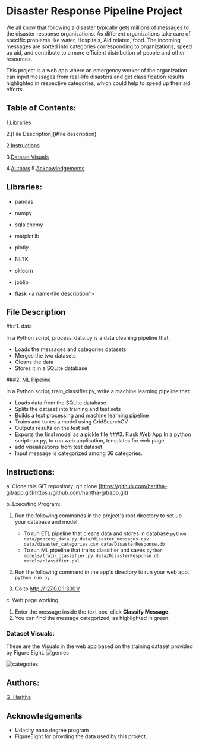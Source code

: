 # Disaster Response Pipeline Project
We all know that following a disaster typically gets millions of messages to the disaster response organizations. As different organizations take care of specific problems like water, Hospitals, Aid related, food. The incoming messages are sorted into categories corresponding to organizations, speed up aid, and contribute to a more efficient distribution of people and other resources.

This project is a web app where an emergency worker of the organization can input messages from real-life disasters and get classification results highlighted in respective categories, which could help to speed up their aid efforts.
## Table of Contents:
1.[Libraries](#Libraries)

2.[File Description](#file description)

2.[Instructions](#Instructions)

3.[Dataset Visuals](#Visuals)

4.[Authors](#Authors)
5.[Acknowledgements](#Acknowledgements)

<a name="Libraries"></a>
## Libraries:
* pandas

* numpy

* sqlalchemy

* matplotlib

* plotly

* NLTK

* sklearn

* joblib

* flask
<a name-file description"></a>
## File Description
###1. data

In a Python script, process_data.py is a data cleaning pipeline that:
  - Loads the messages and categories datasets
  - Merges the two datasets
  - Cleans the data
  - Stores it in a SQLite database

###2. ML Pipeline

In a Python script, train_classifier.py, write a machine learning pipeline that:
   - Loads data from the SQLite database
   - Splits the dataset into training and test sets
   - Builds a text processing and machine learning pipeline
   - Trains and tunes a model using GridSearchCV
   - Outputs results on the test set
   - Exports the final model as a pickle file
###3. Flask Web App
In a python script run.py, to run web application, templates for web page
   - add visualizations from test dataset
   - Input message is categorized among 36 categories.
<a name="Instructions"></a>
## Instructions:
a. Clone this GIT repository:
git clone [https://github.com/haritha-git/app.git](https://github.com/haritha-git/app.git)

b. Executing Program:

1. Run the following commands in the project's root directory to set up your database and model.

    - To run ETL pipeline that cleans data and stores in database
        `python data/process_data.py data/disaster_messages.csv data/disaster_categories.csv data/DisasterResponse.db`
    - To run ML pipeline that trains classifier and saves
        `python models/train_classifier.py data/DisasterResponse.db models/classifier.pkl`

2. Run the following command in the app's directory to run your web app.
    `python run.py`

3. Go to http://127.0.0.1:3001/

c. Web page working
1. Enter the message inside the text box, click **Classify Message**.
2. You can find the message categorized, as highlighted in green.

<a name="Visuals"></a>
### Dataset Visuals:
These are the Visuals in the web app based on the training dataset provided by Figure Eight.
![genres](https://github.com/haritha-git/app/blob/master/Visuals/genres.png)

![categories](https://github.com/haritha-git/app/blob/master/Visuals/categories.png)

<a name = 'Authors'></a>
## Authors:
[G. Haritha](https://github.com/haritha-git)
<a name='Acknowledgements'></a>
## Acknowledgements
   - Udacity nano degree program
   - FigureEight for provding the data used by this project.
